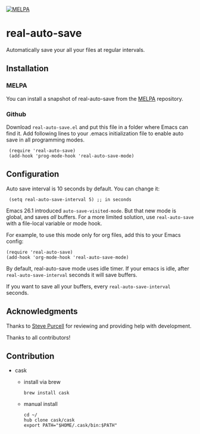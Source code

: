 [![MELPA](http://melpa.org/packages/real-auto-save-badge.svg)](http://melpa.org/#/real-auto-save)

# real-auto-save
Automatically save your all your files at regular intervals.

## Installation

### MELPA

You can install a snapshot of real-auto-save from the [MELPA](http://melpa.org/#/real-auto-save) repository.

### Github

Download `real-auto-save.el` and put this file in a folder where Emacs can find it.
Add following lines to your .emacs initialization file to enable auto save in all programming modes.

     (require 'real-auto-save)
     (add-hook 'prog-mode-hook 'real-auto-save-mode)

## Configuration

Auto save interval is 10 seconds by default. You can change it:

     (setq real-auto-save-interval 5) ;; in seconds

Emacs 26.1 introduced `auto-save-visited-mode`. But that new mode is global, and saves *all* buffers. For a more limited solution, use `real-auto-save` with a file-local variable or mode hook.

For example, to use this mode only for org files, add this to your Emacs config:

    (require 'real-auto-save)
    (add-hook 'org-mode-hook 'real-auto-save-mode)

By default, real-auto-save mode uses idle timer. If your emacs is idle, after `real-auto-save-interval` seconds it will save buffers.

If you want to save all your buffers, every `real-auto-save-interval` seconds.

## Acknowledgments

Thanks to [Steve Purcell](https://github.com/purcell) for reviewing and providing help with development.

Thanks to all contributors!

## Contribution
- cask
  - install via brew
    ```shell
    brew install cask
    ```

  - manual install
    ```shell
    cd ~/
    hub clone cask/cask
    export PATH="$HOME/.cask/bin:$PATH"
    ```

